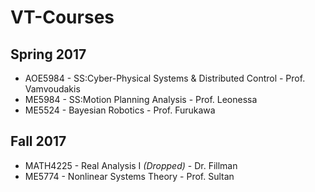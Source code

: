 # VT-Courses

## Spring 2017
* AOE5984 - SS:Cyber-Physical Systems & Distributed Control - Prof. Vamvoudakis
* ME5984 - SS:Motion Planning Analysis - Prof. Leonessa
* ME5524 - Bayesian Robotics - Prof. Furukawa

## Fall 2017
* MATH4225 - Real Analysis I _(Dropped)_ - Dr. Fillman 
* ME5774 - Nonlinear Systems Theory - Prof. Sultan
